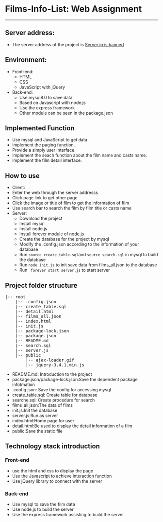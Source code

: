 # Films-Info-List: Web Assignment
***
## Server address:
* The server address of the project is <a href="">Server ip is banned </a>
## Environment:
* Front-end:
	* HTML
	* CSS
	* JavaScript with jQuery
* Back-end:
	* Use mysql8.0 to save data
	* Based on Javascript with node.js
	* Use the express framework
	* Other module can be seen in the package.json
## Implemented Function
* Use mysql and JavaScript to get data
* Implement the paging function.
* Provide a simply user interface.
* Implement the seach function about the film name and casts name.
* Implement the film detail interface.
## How to use
* Client:
 * Enter the web through the server addresss
 * Click page link to get other page
 * Click the image or title of film to get the information of film
 * Use search bar to search the film by film title or casts name
* Server:
	* Download the project
	* Install mysql
	* Install node.js
	* Install forever module of node.js 
	* Create the database for the project by mysql
	* Modify the .config.json according to the information of your database
	* Run ``` source create_table.sql ```and ```source search.sql``` in mysql to build the database
	* Run ``` node init.js ``` to init save data from films_all.json to the database
	* Run ``` forever start server.js``` to start server

## Project folder structure
<pre>
|-- root
    |-- .config.json	
    |-- create_table.sql
    |-- detail.html
    |-- films_all.json
    |-- index.html
    |-- init.js
    |-- package-lock.json
    |-- package.json
    |-- README.md
    |-- search.sql
    |-- server.js
    |-- public
        |-- ajax-loader.gif
        |-- jquery-3.4.1.min.js
</pre>
* README.md: Introduction to the project
* package.json/package-lock.json:Save the dependent package infotmation
* .config.json: Save the config for accessing mysql
* create_table.sql: Create table for database
* searche.sql: Create procedure for search
* films_all.json:The data of films
* init.js:Init the database
* server.js:Run as server
* index.html:Home page for user
* detail.html:Be used to display the detail information of a film
* public:Save the static file
## Technology stack introduction
### Front-end 
* use the html and css to display the page
* Use the Javascript to achieve interaction function
* Use jQuery library to connect with the server
### Back-end
* Use mysql to save the film data
* Use node.js to build the server
* Use the express framework assisting to build the server 
